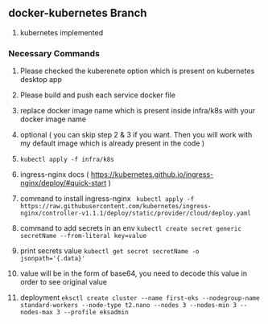 ## docker-kubernetes Branch

1. kubernetes implemented

### Necessary Commands
1. Please checked the kuberenete option which is present on kubernetes desktop app

2. Please build and push each service docker file

3. replace docker image name which is present inside infra/k8s with your docker image name
4. optional ( you can skip step 2 & 3 if you want. Then you will work with my default image which is already present in the code )

5.  ``` kubectl apply -f infra/k8s ```

6. ingress-nginx docs ( https://kubernetes.github.io/ingress-nginx/deploy/#quick-start ) 

7. command to install ingress-nginx ``` kubectl apply -f https://raw.githubusercontent.com/kubernetes/ingress-nginx/controller-v1.1.1/deploy/static/provider/cloud/deploy.yaml```
8. command to add secrets in an env ``` kubectl create secret generic secretName --from-literal key=value ```

9. print secrets value ``` kubectl get secret secretName -o jsonpath='{.data}' ```
10. value will be in the form of base64, you need to decode this value in order to see original value
11. deployment ``` eksctl create cluster --name first-eks --nodegroup-name standard-workers --node-type t2.nano --nodes 3 --nodes-min 3 --nodes-max 3 --profile eksadmin ```


